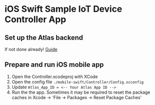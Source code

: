 
# iOS Swift Sample IoT Device Controller App

## Set up the Atlas backend
If not done already!
[Guide](https://github.com/mongodb-industry-solutions/Connected-Devices/blob/main/Guide%20-%20Digital%20Twin%20Sanbox%20Environment.pdf)

## Prepare and run iOS mobile app

1. Open the Controller.xcodeproj with XCode
2. Open the config file  ```./mobile-swift/Controller/Config.xcconfig```
3. Update ```Atlas_App_ID = <-- Your Atlas App ID -->```
4. Run the the app. Sometimes it may be required to reset the package caches in Xcode -> 'File -> Packages -> Reset Package Caches' 

